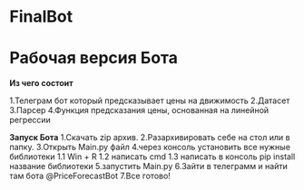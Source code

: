 # FinalBot

# Рабочая версия Бота

**Из чего состоит**

1.Телеграм бот который предсказывает цены на движимость
2.Датасет
3.Парсер
4.Функция предсказания цены, основанная на линейной регрессии

**Запуск Бота**
1.Скачать zip архив.
2.Разархивировать себе на стол или в папку.
3.Открыть Main.py файл
4.через консоль установить все нужные библиотеки 1.1 Win + R 1.2 написать cmd 1.3 написать в консоль pip install название библиотеки
5.запустить Main.py
6.Зайти в телеграмм и найти там бота @PriceForecastBot
7.Все готово!
